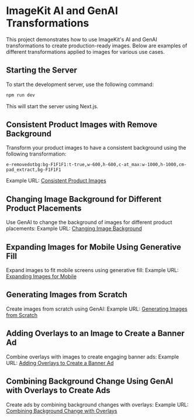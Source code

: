 # ImageKit AI and GenAI Transformations

This project demonstrates how to use ImageKit's AI and GenAI transformations to create production-ready images. Below are examples of different transformations applied to images for various use cases.

## Starting the Server

To start the development server, use the following command:

```bash
npm run dev
```

This will start the server using Next.js.

## Consistent Product Images with Remove Background

Transform your product images to have a consistent background using the following transformation:
```
e-removedotbg:bg-F1F1F1:t-true,w-600,h-600,c-at_max:w-1000,h-1000,cm-pad_extract,bg-F1F1F1
```
Example URL:
[Consistent Product Images](https://ik.imagekit.io/ikmedia/webinar-content/practical-ai/cosmetics/2.jpg?tr=e-removedotbg:bg-F1F1F1:t-true,w-600,h-600,c-at_max:w-1000,h-1000,cm-pad_extract,bg-F1F1F1)

## Changing Image Background for Different Product Placements

Use GenAI to change the background of images for different product placements:
Example URL:
[Changing Image Background](https://ik.imagekit.io/ikmedia/Graphics/Random%20images/pexels-mikebirdy-810357.jpg?tr=e-changebg-prompt-on%20an%20open%20road%20with%20fields%20and%20sunset%20in%20the%20background)

## Expanding Images for Mobile Using Generative Fill

Expand images to fit mobile screens using generative fill:
Example URL:
[Expanding Images for Mobile](https://ik.imagekit.io/ikmedia/webinar-content/practical-ai/cars/car_sunset.webp?tr=w-400,h-600,cm-pad_resize,bg-genfill)

## Generating Images from Scratch

Create images from scratch using GenAI:
Example URL:
[Generating Images from Scratch](https://ik.imagekit.io/ikmedia/ik-genimg-prompt-A%20blue%20backpack%20with%20some%20orange%20handles%20in%20the%20center%20kept%20on%20rock%20on%20the%20beach%20with%20blue%20sea%20and%20sunset%20in%20the%20background/generated-bag-image-5.jpg)

## Adding Overlays to an Image to Create a Banner Ad

Combine overlays with images to create engaging banner ads:
Example URL:
[Adding Overlays to Create a Banner Ad](https://ik.imagekit.io/ikmedia/webinar-content/practical-ai/bag/3.png?tr=l-image,i-ik_canvas,e-gradient-from-00000000_to-00000090,w-bw,h-400,lfo-bottom,l-end:l-text,i-Mega%20Sale,co-FFFFFF,fs-108,tg-b,lx-40,ly-N150,l-end:l-text,i-40%%20off%20on%20backpacks,co-FFFFFF,fs-53,lx-40,ly-N70,l-end:l-image,i-imagekit_logo.png,w-300,ly-40,lx-N40,l-end)

## Combining Background Change Using GenAI with Overlays to Create Ads

Create ads by combining background changes with overlays:
Example URL:
[Combining Background Change with Overlays](https://ik.imagekit.io/ikmedia/webinar-content/practical-ai/bag/2.jpg?tr=e-changebg-prompt-on%20a%20rock%20with%20snowy%20mountains%20behind:w-1080,h-1080,cm-pad_resize,bg-genfill:l-image,i-ik_canvas,w-bw,h-400,e-gradient-from-00000000_to-00000090,lfo-bottom,l-end:l-text,i-New%20Year%20Sale,fs-108,tg-b,co-FFFFFF,lx-40,ly-N140,l-end:l-text,i-40%25%20off%20on%20backpacks,co-FFFFFF,fs-53,lx-40,ly-N70,l-end:l-image,i-imagekit_logo.png,w-300,ly-40,lx-N40,l-end)
